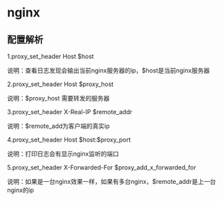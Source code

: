 # nginx

## 配置解析

1.proxy_set_header Host $host

说明：查看日志发现会输出当前nginx服务器的ip，$host是当前nginx服务器

2.proxy_set_header Host $proxy_host

说明：$proxy_host 需要转发的服务器

3.proxy_set_header X-Real-IP $remote_addr

说明：$remote_add为客户端的真实ip


4.proxy_set_header Host \$host:\$proxy_port

说明：打印日志会有显示nginx监听的端口



5.proxy_set_header X-Forwarded-For $proxy_add_x_forwarded_for

说明：如果是一台nginx效果一样，如果有多台nginx，$remote_addr是上一台nginx的ip

